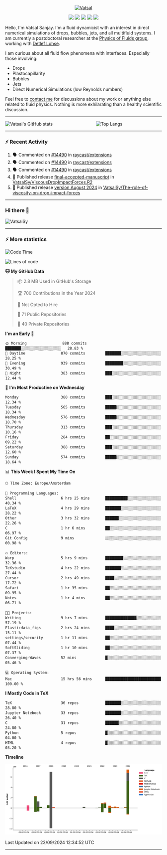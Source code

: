 <center>

[<img alt="Vatsal" width="200px" src="https://www.dropbox.com/s/dxyybgtblo8er6h/Logo_Vatsal_Vector.png?raw=1">](https://www.vatsalsanjay.com)

[<img src="https://img.shields.io/badge/googlescholar-4285F4?&style=for-the-badge&logo=googlescholar&logoColor=white">](https://scholar.google.com/citations?hl=en&user=67aQviYAAAAJ)
[<img src="https://img.shields.io/static/v1.svg?&style=for-the-badge&logo=ResearchGate&label=&message=ResearchGate&logoColor=white&color=green">](https://www.researchgate.net/profile/Vatsal-Sanjay-2)
[<img src="https://img.shields.io/badge/twitter-1DA1F2?&style=for-the-badge&logo=twitter&logoColor=white">](https://twitter.com/VatsalSanjay)
[<img src="https://img.shields.io/badge/linkedin-0A66C2?&style=for-the-badge&logo=linkedin">](https://www.linkedin.com/in/vatsalsanjay/)
[<img src="https://img.shields.io/badge/orcid-A6CE39?&style=for-the-badge&logo=orcid&logoColor=white">](https://orcid.org/0000-0002-4293-6099)

</center>

Hello, I'm Vatsal Sanjay. I'm a fluid dynamicist with an interest in direct numerical simulations of drops, bubbles, jets, and all multifluid systems. I am currently a postdoctoral researcher at the [Physics of Fluids group](https://pof.tnw.utwente.nl), working with [Detlef Lohse](https://en.wikipedia.org/wiki/Detlef_Lohse). 

I am curious about all fluid flow phenomena with interfaces. Especially those involving:

- Drops
- Plastocapillarity
- Bubbles
- Jets
- Direct Numerical Simulations (low Reynolds numbers)

Feel free to [contact me](mailto:contact@vatsalsanjay.com) for discussions about my work or anything else related to fluid physics. Nothing is more exhilarating than a healthy scientific discussion.

<!-- ![Vatsal's GitHub stats](https://github-readme-stats-xi-wine-74.vercel.app/api?username=VatsalSy&show_icons=true&theme=vision-friendly-dark)

![Top Langs](https://github-readme-stats-xi-wine-74.vercel.app/api/top-langs/?username=VatsalSy&layout=compact&theme=vision-friendly-dark) -->

---
<div style="display: flex; justify-content: space-between;">
    <img src="https://github-readme-stats-xi-wine-74.vercel.app/api?username=VatsalSy&show_icons=true&theme=vision-friendly-dark" alt="Vatsal's GitHub stats" style="width: 55%;">
    <img src="https://github-readme-stats-xi-wine-74.vercel.app/api/top-langs/?username=VatsalSy&layout=compact&theme=vision-friendly-dark" alt="Top Langs" style="width: 42%;">
</div>

---

### :zap: Recent Activity

<!--START_SECTION:activity-->
1. 🗣 Commented on [#14490](https://github.com/raycast/extensions/issues/14490#issuecomment-2355483960) in [raycast/extensions](https://github.com/raycast/extensions)
2. 🗣 Commented on [#14490](https://github.com/raycast/extensions/issues/14490#issuecomment-2355477967) in [raycast/extensions](https://github.com/raycast/extensions)
3. 🗣 Commented on [#14490](https://github.com/raycast/extensions/issues/14490#issuecomment-2355476324) in [raycast/extensions](https://github.com/raycast/extensions)
4. 🚀 Published release [final-accepted-manuscript](https://github.com/VatsalSy/ViscousDropImpactForces.R2/releases/tag/vFinal) in [VatsalSy/ViscousDropImpactForces.R2](https://github.com/VatsalSy/ViscousDropImpactForces.R2)
5. 🚀 Published release [version August 2024](https://github.com/VatsalSy/The-role-of-viscosity-on-drop-impact-forces/releases/tag/v1.0) in [VatsalSy/The-role-of-viscosity-on-drop-impact-forces](https://github.com/VatsalSy/The-role-of-viscosity-on-drop-impact-forces)
<!--END_SECTION:activity-->
---

### Hi there 👋
<p align="left"> <img src="https://komarev.com/ghpvc/?username=VatsalSy&label=Profile%20views&color=orange&style=for-the-badge" alt="VatsalSy" /> </p>

---
### :zap: More statistics

<!--START_SECTION:waka-->
![Code Time](http://img.shields.io/badge/Code%20Time-339%20hrs%206%20mins-blue)

![Lines of code](https://img.shields.io/badge/From%20Hello%20World%20I%27ve%20Written-22.7%20million%20lines%20of%20code-blue)

**🐱 My GitHub Data** 

> 📦 2.8 MB Used in GitHub's Storage 
 > 
> 🏆 700 Contributions in the Year 2024
 > 
> 🚫 Not Opted to Hire
 > 
> 📜 71 Public Repositories 
 > 
> 🔑 40 Private Repositories 
 > 
**I'm an Early 🐤** 

```text
🌞 Morning                888 commits         ███████░░░░░░░░░░░░░░░░░░   28.83 % 
🌆 Daytime                870 commits         ███████░░░░░░░░░░░░░░░░░░   28.25 % 
🌃 Evening                939 commits         ████████░░░░░░░░░░░░░░░░░   30.49 % 
🌙 Night                  383 commits         ███░░░░░░░░░░░░░░░░░░░░░░   12.44 % 
```
📅 **I'm Most Productive on Wednesday** 

```text
Monday                   380 commits         ███░░░░░░░░░░░░░░░░░░░░░░   12.34 % 
Tuesday                  565 commits         █████░░░░░░░░░░░░░░░░░░░░   18.34 % 
Wednesday                576 commits         █████░░░░░░░░░░░░░░░░░░░░   18.70 % 
Thursday                 313 commits         ███░░░░░░░░░░░░░░░░░░░░░░   10.16 % 
Friday                   284 commits         ██░░░░░░░░░░░░░░░░░░░░░░░   09.22 % 
Saturday                 388 commits         ███░░░░░░░░░░░░░░░░░░░░░░   12.60 % 
Sunday                   574 commits         █████░░░░░░░░░░░░░░░░░░░░   18.64 % 
```


📊 **This Week I Spent My Time On** 

```text
🕑︎ Time Zone: Europe/Amsterdam

💬 Programming Languages: 
Shell                    6 hrs 25 mins       ██████████░░░░░░░░░░░░░░░   40.34 % 
LaTeX                    4 hrs 29 mins       ███████░░░░░░░░░░░░░░░░░░   28.22 % 
Other                    3 hrs 32 mins       ██████░░░░░░░░░░░░░░░░░░░   22.26 % 
C                        1 hr 6 mins         ██░░░░░░░░░░░░░░░░░░░░░░░   06.97 % 
Git Config               9 mins              ░░░░░░░░░░░░░░░░░░░░░░░░░   00.98 % 

🔥 Editors: 
Warp                     5 hrs 9 mins        ████████░░░░░░░░░░░░░░░░░   32.36 % 
TeXstudio                4 hrs 22 mins       ███████░░░░░░░░░░░░░░░░░░   27.44 % 
Cursor                   2 hrs 49 mins       ████░░░░░░░░░░░░░░░░░░░░░   17.72 % 
Safari                   1 hr 35 mins        ██░░░░░░░░░░░░░░░░░░░░░░░   09.95 % 
Notes                    1 hr 4 mins         ██░░░░░░░░░░░░░░░░░░░░░░░   06.71 % 

🐱‍💻 Projects: 
Writing                  9 hrs 7 mins        ██████████████░░░░░░░░░░░   57.19 % 
Elasticdata_figs         2 hrs 24 mins       ████░░░░░░░░░░░░░░░░░░░░░   15.11 % 
settings/security        1 hr 11 mins        ██░░░░░░░░░░░░░░░░░░░░░░░   07.44 % 
SoftSliding              1 hr 10 mins        ██░░░░░░░░░░░░░░░░░░░░░░░   07.37 % 
Converging-Waves         52 mins             █░░░░░░░░░░░░░░░░░░░░░░░░   05.46 % 

💻 Operating System: 
Mac                      15 hrs 56 mins      █████████████████████████   100.00 % 
```

**I Mostly Code in TeX** 

```text
TeX                      36 repos            ███████░░░░░░░░░░░░░░░░░░   28.80 % 
Jupyter Notebook         33 repos            ███████░░░░░░░░░░░░░░░░░░   26.40 % 
C                        31 repos            ██████░░░░░░░░░░░░░░░░░░░   24.80 % 
Python                   5 repos             █░░░░░░░░░░░░░░░░░░░░░░░░   04.00 % 
HTML                     4 repos             █░░░░░░░░░░░░░░░░░░░░░░░░   03.20 % 
```



**Timeline**

![Lines of Code chart](https://raw.githubusercontent.com/VatsalSy/VatsalSy/main/assets/bar_graph.png)


 Last Updated on 23/09/2024 12:34:52 UTC
<!--END_SECTION:waka-->
---
